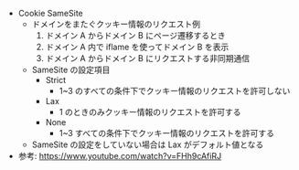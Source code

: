 - Cookie SameSite
  - ドメインをまたぐクッキー情報のリクエスト例
    1. ドメイン A からドメイン B にページ遷移するとき
    1. ドメイン A 内で iflame を使ってドメイン B を表示
    1. ドメイン A からドメイン B にリクエストする非同期通信
  - SameSite の設定項目
    - Strict
      - 1~3 のすべての条件下でクッキー情報のリクエストを許可しない
    - Lax
      - 1 のときのみクッキー情報のリクエストを許可する
    - None
      - 1~3 すべての条件下でクッキー情報のリクエストを許可する
  - SameSite の設定をしていない場合は Lax がデフォルト値となる
- 参考: https://www.youtube.com/watch?v=FHh9cAfiRJ
